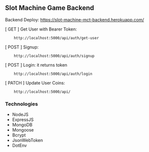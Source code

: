 ## Slot Machine Game Backend

Backend Deploy: https://slot-machine-mct-backend.herokuapp.com/

[ GET ] Get User with Bearer Token:
```
    http://localhost:5000/api/auth/get-user
```

[ POST ] Signup:
```
    http://localhost:5000/api/auth/signup
```

[ POST ] Login: it returns token
```
    http://localhost:5000/api/auth/login
```

[ PATCH ] Update User Coins:
```
    http://localhost:5000/api/
```

### Technologies
- NodeJS
- ExpressJS
- MongoDB
- Mongoose
- Bcrypt
- JsonWebToken
- DotEnv